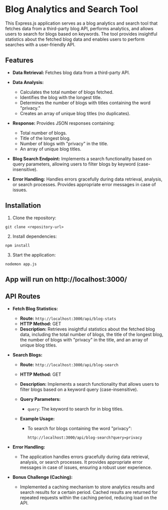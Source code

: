 # Blog Analytics and Search Tool

This Express.js application serves as a blog analytics and search tool that fetches data from a third-party blog API, performs analytics, and allows users to search for blogs based on keywords. The tool provides insightful statistics about the fetched blog data and enables users to perform searches with a user-friendly API.

## Features

- **Data Retrieval:** Fetches blog data from a third-party API.

- **Data Analysis:**
  - Calculates the total number of blogs fetched.
  - Identifies the blog with the longest title.
  - Determines the number of blogs with titles containing the word "privacy."
  - Creates an array of unique blog titles (no duplicates).

- **Response:** Provides JSON responses containing:
  - Total number of blogs.
  - Title of the longest blog.
  - Number of blogs with "privacy" in the title.
  - An array of unique blog titles.

- **Blog Search Endpoint:** Implements a search functionality based on query parameters, allowing users to filter blogs by keyword (case-insensitive).

- **Error Handling:** Handles errors gracefully during data retrieval, analysis, or search processes. Provides appropriate error messages in case of issues.

## Installation

1. Clone the repository:
```
git clone <repository-url>
```

2. Install dependencies:
```
npm install
```

3. Start the application:
```
nodemon app.js
```

## App will run on http://localhost:3000/

## API Routes

- **Fetch Blog Statistics:**
  - **Route:** `http://localhost:3000/api/blog-stats`
  - **HTTP Method:** GET
  - **Description:** Retrieves insightful statistics about the fetched blog data, including the total number of blogs, the title of the longest blog, the number of blogs with "privacy" in the title, and an array of unique blog titles.

- **Search Blogs:**
  - **Route:** `http://localhost:3000/api/blog-search`
  - **HTTP Method:** GET
  - **Description:** Implements a search functionality that allows users to filter blogs based on a keyword query (case-insensitive).

  - **Query Parameters:**
    - `query`: The keyword to search for in blog titles.

  - **Example Usage:**
    - To search for blogs containing the word "privacy":

      ```
      http://localhost:3000/api/blog-search?query=privacy
      ```

- **Error Handling:**
  - The application handles errors gracefully during data retrieval, analysis, or search processes. It provides appropriate error messages in case of issues, ensuring a robust user experience.

- **Bonus Challenge (Caching):**
  - Implemented a caching mechanism to store analytics results and search results for a certain period. Cached results are returned for repeated requests within the caching period, reducing load on the API.

